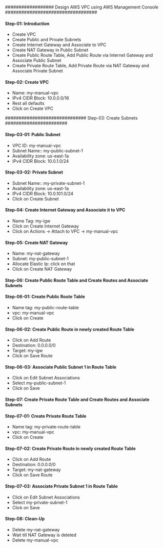 ################## Design AWS VPC using AWS Management Console ##################################

#### Step-01: Introduction

  - Create VPC
  - Create Public and Private Subnets
  - Create Internet Gateway and Associate to VPC
  - Create NAT Gateway in Public Subnet
  - Create Public Route Table, Add Public Route via Internet Gateway and Associate Public Subnet
  - Create Private Route Table, Add Private Route via NAT Gateway and Associate Private Subnet

#### Step-02: Create VPC

   - Name: my-manual-vpc
   - IPv4 CIDR Block: 10.0.0.0/16
   - Rest all defaults
   - Click on Create VPC

############################## Step-03: Create Subnets #######################

#### Step-03-01: Public Subnet

   - VPC ID: my-manual-vpc
   - Subnet Name:: my-public-subnet-1
   - Availability zone: us-east-1a
   - IPv4 CIDR Block: 10.0.1.0/24

#### Step-03-02: Private Subnet

   - Subnet Name:: my-private-subnet-1
   - Availability zone: us-east-1a
   - IPv4 CIDR Block: 10.0.101.0/24
   - Click on Create Subnet

#### Step-04: Create Internet Gateway and Associate it to VPC

   - Name Tag: my-igw
   - Click on Create Internet Gateway
   - Click on Actions -> Attach to VPC -> my-manual-vpc

#### Step-05: Create NAT Gateway

   - Name: my-nat-gateway
   - Subnet: my-public-subnet-1
   - Allocate Elastic Ip: click on that
   - Click on Create NAT Gateway

#### Step-06: Create Public Route Table and Create Routes and Associate Subnets

#### Step-06-01: Create Public Route Table

   - Name tag: my-public-route-table
   - vpc: my-manual-vpc
   - Click on Create

#### Step-06-02: Create Public Route in newly created Route Table

   - Click on Add Route
   - Destination: 0.0.0.0/0
   - Target: my-igw
   - Click on Save Route

#### Step-06-03: Associate Public Subnet 1 in Route Table

   - Click on Edit Subnet Associations
   - Select my-public-subnet-1
   - Click on Save

#### Step-07: Create Private Route Table and Create Routes and Associate Subnets

#### Step-07-01: Create Private Route Table

   - Name tag: my-private-route-table
   - vpc: my-manual-vpc
   - Click on Create

#### Step-07-02: Create Private Route in newly created Route Table

   - Click on Add Route
   - Destination: 0.0.0.0/0
   - Target: my-nat-gateway
   - Click on Save Route

#### Step-07-03: Associate Private Subnet 1 in Route Table

   - Click on Edit Subnet Associations
   - Select my-private-subnet-1
   - Click on Save

#### Step-08: Clean-Up

   - Delete my-nat-gateway
   - Wait till NAT Gateway is deleted
   - Delete my-manual-vpc

